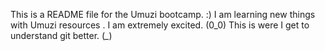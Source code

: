 This is a README file for the Umuzi bootcamp. :)
I am learning new things with Umuzi resources . I am extremely excited. (0_0)
This is were I get to understand git better. (*_*)

